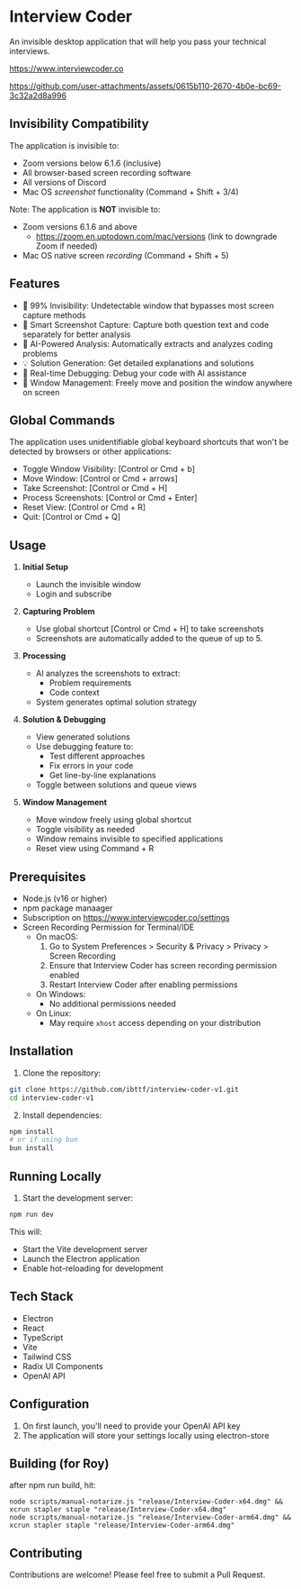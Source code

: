 # Interview Coder

An invisible desktop application that will help you pass your technical interviews.

https://www.interviewcoder.co


https://github.com/user-attachments/assets/0615b110-2670-4b0e-bc69-3c32a2d8a996

## Invisibility Compatibility

The application is invisible to:

- Zoom versions below 6.1.6 (inclusive)
- All browser-based screen recording software
- All versions of Discord
- Mac OS _screenshot_ functionality (Command + Shift + 3/4)

Note: The application is **NOT** invisible to:

- Zoom versions 6.1.6 and above
  - https://zoom.en.uptodown.com/mac/versions (link to downgrade Zoom if needed)
- Mac OS native screen _recording_ (Command + Shift + 5)

## Features

- 🎯 99% Invisibility: Undetectable window that bypasses most screen capture methods
- 📸 Smart Screenshot Capture: Capture both question text and code separately for better analysis
- 🤖 AI-Powered Analysis: Automatically extracts and analyzes coding problems
- 💡 Solution Generation: Get detailed explanations and solutions
- 🔧 Real-time Debugging: Debug your code with AI assistance
- 🎨 Window Management: Freely move and position the window anywhere on screen

## Global Commands

The application uses unidentifiable global keyboard shortcuts that won't be detected by browsers or other applications:

- Toggle Window Visibility: [Control or Cmd + b]
- Move Window: [Control or Cmd + arrows]
- Take Screenshot: [Control or Cmd + H]
- Process Screenshots: [Control or Cmd + Enter]
- Reset View: [Control or Cmd + R]
- Quit: [Control or Cmd + Q]

## Usage

1. **Initial Setup**

   - Launch the invisible window
   - Login and subscribe

2. **Capturing Problem**

   - Use global shortcut [Control or Cmd + H] to take screenshots
   - Screenshots are automatically added to the queue of up to 5.

3. **Processing**

   - AI analyzes the screenshots to extract:
     - Problem requirements
     - Code context
   - System generates optimal solution strategy

4. **Solution & Debugging**

   - View generated solutions
   - Use debugging feature to:
     - Test different approaches
     - Fix errors in your code
     - Get line-by-line explanations
   - Toggle between solutions and queue views

5. **Window Management**
   - Move window freely using global shortcut
   - Toggle visibility as needed
   - Window remains invisible to specified applications
   - Reset view using Command + R

## Prerequisites

- Node.js (v16 or higher)
- npm package manaager
- Subscription on https://www.interviewcoder.co/settings
- Screen Recording Permission for Terminal/IDE
  - On macOS:
    1. Go to System Preferences > Security & Privacy > Privacy > Screen Recording
    2. Ensure that Interview Coder has screen recording permission enabled
    3. Restart Interview Coder after enabling permissions
  - On Windows:
    - No additional permissions needed
  - On Linux:
    - May require `xhost` access depending on your distribution

## Installation

1. Clone the repository:

```bash
git clone https://github.com/ibttf/interview-coder-v1.git
cd interview-coder-v1
```

2. Install dependencies:

```bash
npm install
# or if using bun
bun install
```

## Running Locally

1. Start the development server:

```bash
npm run dev
```

This will:

- Start the Vite development server
- Launch the Electron application
- Enable hot-reloading for development

## Tech Stack

- Electron
- React
- TypeScript
- Vite
- Tailwind CSS
- Radix UI Components
- OpenAI API

## Configuration

1. On first launch, you'll need to provide your OpenAI API key
2. The application will store your settings locally using electron-store

## Building (for Roy)

after npm run build, hit:

```
node scripts/manual-notarize.js "release/Interview-Coder-x64.dmg" && xcrun stapler staple "release/Interview-Coder-x64.dmg"
node scripts/manual-notarize.js "release/Interview-Coder-arm64.dmg" && xcrun stapler staple "release/Interview-Coder-arm64.dmg"
```

## Contributing

Contributions are welcome! Please feel free to submit a Pull Request.
